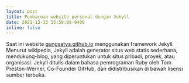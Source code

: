 ```yaml
---
layout: post
title: Pembaruan website personal dengan Jekyll
date: 2021-12-15 15:59:00-0400
inline: false
---
```

Saat ini website [gungsatya.github.io](https://gungsatya.github.io) menggunakan framework Jekyll. Menurut wikipedia, Jekyll adalah generator situs web statis sederhana, mendukung-blog, yang diperuntukan untuk situs pribadi, proyek, atau organisasi. Jekyll ditulis dalam bahasa pemrograman Ruby oleh Tom Preston-Werner, Co-Founder GitHub, dan didistribusikan di bawah lisensi sumber terbuka.